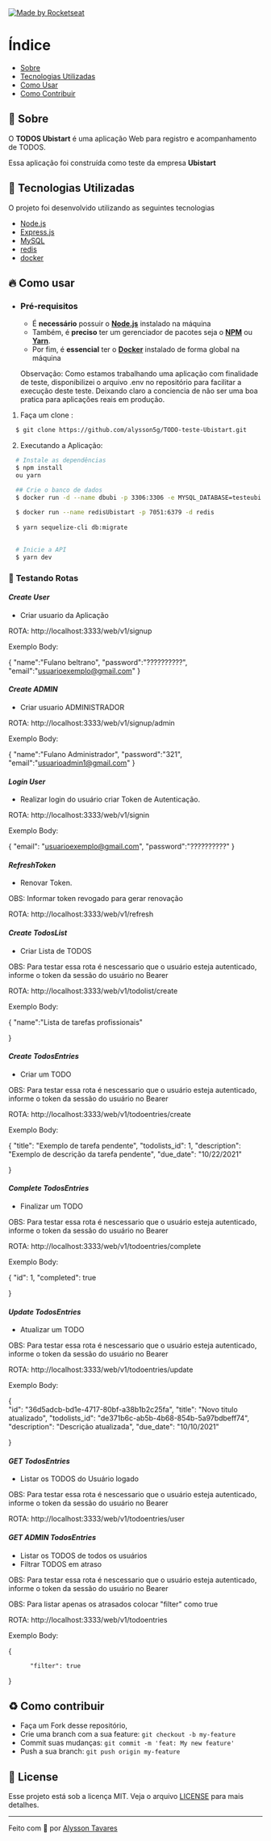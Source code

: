 


  <a href="https://www.linkedin.com/in/programadoralysson/">
    <img alt="Made by Rocketseat" src="https://img.shields.io/badge/made%20by-Alysson Tavares-%237519C1">
  </a>
  <a>


# Índice

- [Sobre](#sobre)
- [Tecnologias Utilizadas](#tecnologias-utilizadas)
- [Como Usar](#como-usar)
- [Como Contribuir](#como-contribuir)

<a id="sobre"></a>

## :bookmark: Sobre

O <strong>TODOS Ubistart</strong> é uma aplicação Web para registro e acompanhamento de TODOS.

Essa aplicação foi construída como teste da empresa <strong>Ubistart</strong> 
    
  
<a id="tecnologias-utilizadas"></a>

## :rocket: Tecnologias Utilizadas

O projeto foi desenvolvido utilizando as seguintes tecnologias

- [Node.js](https://nodejs.org/en/)
- [Express.js](https://expressjs.com/pt-br/)
- [MySQL](https://www.mysql.com/)
- [redis](https://redis.io/)
- [docker](https://www.docker.com/)        
    



<a id="como-usar"></a>

## :fire: Como usar

- ### **Pré-requisitos**

  - É **necessário** possuir o **[Node.js](https://nodejs.org/en/)** instalado na máquina
  - Também, é **preciso** ter um gerenciador de pacotes seja o **[NPM](https://www.npmjs.com/)** ou **[Yarn](https://yarnpkg.com/)**.
  - Por fim, é **essencial** ter o **[Docker](https://www.docker.com/get-started)** instalado de forma global na máquina
	
  Observação: Como estamos trabalhando uma aplicação com finalidade de teste, disponibilizei
  o arquivo .env no repositório para facilitar a execução deste teste. 
  Deixando claro a conciencia de não ser uma boa pratica para aplicações reais em produção.


1. Faça um clone :

```sh
  $ git clone https://github.com/alysson5g/TODO-teste-Ubistart.git
```

2. Executando a Aplicação:

```sh
  # Instale as dependências
  $ npm install
  ou yarn

  ## Crie o banco de dados
  $ docker run -d --name dbubi -p 3306:3306 -e MYSQL_DATABASE=testeubi -e MYSQL_USER=ubistart -e MYSQL_PASSWORD=321 mysql
	
  $ docker run --name redisUbistart -p 7051:6379 -d redis
	
  $ yarn sequelize-cli db:migrate
   

  # Inicie a API
  $ yarn dev

```

 ### :twisted_rightwards_arrows: **Testando Rotas**

 #### *Create User*
 - Criar usuario da Aplicação

 ROTA:  http://localhost:3333/web/v1/signup

Exemplo Body: 
  
{
	"name":"Fulano beltrano",
  "password":"??????????",
	"email":"usuarioexemplo@gmail.com"
}
  

 #### *Create ADMIN*
 - Criar usuario ADMINISTRADOR

 ROTA:  http://localhost:3333/web/v1/signup/admin

Exemplo Body: 
  
{
	"name":"Fulano Administrador",
  "password":"321",
	"email":"usuarioadmin1@gmail.com"
}
	

  
  #### *Login User*
 - Realizar login do usuário criar Token de Autenticação.
  
  ROTA: http://localhost:3333/web/v1/signin
  
  Exemplo Body: 
  
  {
	"email": "usuarioexemplo@gmail.com",
	"password":"??????????"
}

  #### *RefreshToken*
 - Renovar Token.
	
  OBS: Informar token revogado para gerar renovação
  
  ROTA: http://localhost:3333/web/v1/refresh
  


  
 #### *Create TodosList*
 - Criar Lista de TODOS

OBS: Para testar essa rota é nescessario que o usuário esteja autenticado, informe o token da sessão do usuário no Bearer

ROTA: http://localhost:3333/web/v1/todolist/create
  
  Exemplo Body: 
  
  {
	"name":"Lista de tarefas profissionais"
  
  }
  
  
 

  
  #### *Create TodosEntries*
 - Criar um TODO

OBS: Para testar essa rota é nescessario que o usuário esteja autenticado, informe o token da sessão do usuário no Bearer
	
  ROTA: http://localhost:3333/web/v1/todoentries/create
  
   Exemplo Body: 
  
  {
  					"title": "Exemplo de tarefa pendente",
            "todolists_id": 1,
           	"description": "Exemplo de descrição da tarefa pendente",
            "due_date": "10/22/2021" 
          
  
}
  


 #### *Complete TodosEntries*
 - Finalizar um TODO
  
OBS: Para testar essa rota é nescessario que o usuário esteja autenticado, informe o token da sessão do usuário no Bearer
	
  ROTA: http://localhost:3333/web/v1/todoentries/complete
	
   Exemplo Body: 
  
  { "id": 1,
  "completed": true
  
}
  
  

 #### *Update TodosEntries*
 - Atualizar um TODO
  
OBS: Para testar essa rota é nescessario que o usuário esteja autenticado, informe o token da sessão do usuário no Bearer
	
  ROTA: http://localhost:3333/web/v1/todoentries/update
	
   Exemplo Body: 
  
{						
	"id": "36d5adcb-bd1e-4717-80bf-a38b1b2c25fa",
	"title": "Novo titulo atualizado",
	"todolists_id": "de371b6c-ab5b-4b68-854b-5a97bdbeff74",
	"description": "Descrição atualizada",
   	"due_date": "10/10/2021" 
          
  
}
	
 #### *GET TodosEntries*
 - Listar os TODOS do Usuário logado
  
OBS: Para testar essa rota é nescessario que o usuário esteja autenticado, informe o token da sessão do usuário no Bearer
	
  ROTA: http://localhost:3333/web/v1/todoentries/user
  
   
	
 #### *GET ADMIN TodosEntries*
 - Listar os TODOS de todos os usuários
 - Filtrar TODOS em atraso
	
OBS: Para testar essa rota é nescessario que o usuário esteja autenticado, informe o token da sessão do usuário no Bearer

OBS: Para listar apenas os atrasados colocar "filter" como true
	
  
  ROTA: http://localhost:3333/web/v1/todoentries
	
   Exemplo Body: 
	
  {						

          "filter": true
  
  }
	
 
	
  
<a id="como-contribuir"></a>

## :recycle: Como contribuir

- Faça um Fork desse repositório,
- Crie uma branch com a sua feature: `git checkout -b my-feature`
- Commit suas mudanças: `git commit -m 'feat: My new feature'`
- Push a sua branch: `git push origin my-feature`


## :memo: License

Esse projeto está sob a licença MIT. Veja o arquivo [LICENSE](LICENSE.md) para mais detalhes.

---

Feito com :blue_heart: por [Alysson Tavares](https://github.com/alysson5g)

